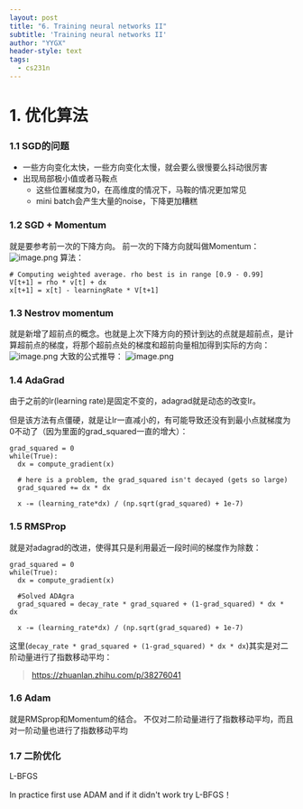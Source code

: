 ```yaml
---
layout: post
title: "6. Training neural networks II"
subtitle: 'Training neural networks II'
author: "YYGX"
header-style: text
tags:
  - cs231n
---
```



# 1. 优化算法
### 1.1  SGD的问题
- 一些方向变化太快，一些方向变化太慢，就会要么很慢要么抖动很厉害
- 出现局部极小值或者马鞍点
    - 这些位置梯度为0，在高维度的情况下，马鞍的情况更加常见
    - mini batch会产生大量的noise，下降更加糟糕

### 1.2 SGD + Momentum
就是要参考前一次的下降方向。
前一次的下降方向就叫做Momentum：
![image.png](https://i.loli.net/2019/09/30/FBZdb2KUG9yz1s6.png)
算法：
```
# Computing weighted average. rho best is in range [0.9 - 0.99]
V[t+1] = rho * v[t] + dx
x[t+1] = x[t] - learningRate * V[t+1]
```

### 1.3 Nestrov momentum
就是新增了超前点的概念。也就是上次下降方向的预计到达的点就是超前点，是计算超前点的梯度，将那个超前点处的梯度和超前向量相加得到实际的方向：
![image.png](https://i.loli.net/2019/09/30/xNdMtFuSVk52KHQ.png)
大致的公式推导：
![image.png](https://i.loli.net/2019/09/30/fcR8XVnGM4s69HT.png)

### 1.4 AdaGrad
由于之前的lr(learning rate)是固定不变的，adagrad就是动态的改变lr。

但是该方法有点僵硬，就是让lr一直减小的，有可能导致还没有到最小点就梯度为0不动了（因为里面的grad_squared一直的增大）：
```
grad_squared = 0
while(True):
  dx = compute_gradient(x)
  
  # here is a problem, the grad_squared isn't decayed (gets so large)
  grad_squared += dx * dx			
  
  x -= (learning_rate*dx) / (np.sqrt(grad_squared) + 1e-7)
```

### 1.5 RMSProp
就是对adagrad的改进，使得其只是利用最近一段时间的梯度作为除数：
```
grad_squared = 0
while(True):
  dx = compute_gradient(x)
  
  #Solved ADAgra
  grad_squared = decay_rate * grad_squared + (1-grad_squared) * dx * dx  
  
  x -= (learning_rate*dx) / (np.sqrt(grad_squared) + 1e-7)
```

这里(`decay_rate * grad_squared + (1-grad_squared) * dx * dx`)其实是对二阶动量进行了指数移动平均：
> https://zhuanlan.zhihu.com/p/38276041

### 1.6 Adam
就是RMSprop和Momentum的结合。
不仅对二阶动量进行了指数移动平均，而且对一阶动量也进行了指数移动平均

### 1.7 二阶优化
L-BFGS

In practice first use ADAM and if it didn't work try L-BFGS！

